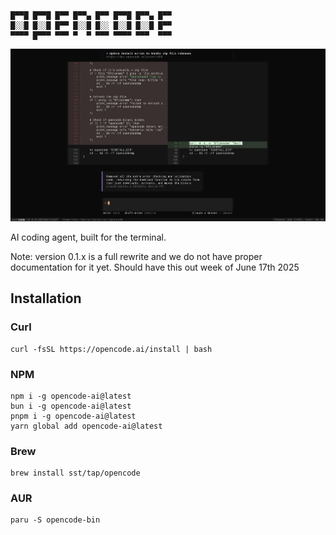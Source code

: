 ```
█▀▀█ █▀▀█ █▀▀ █▀▀▄ █▀▀ █▀▀█ █▀▀▄ █▀▀
█░░█ █░░█ █▀▀ █░░█ █░░ █░░█ █░░█ █▀▀
▀▀▀▀ █▀▀▀ ▀▀▀ ▀  ▀ ▀▀▀ ▀▀▀▀ ▀▀▀  ▀▀▀
```

[![OpenCode Terminal UI](screenshot.png)](https://github.com/sst/opencode)

AI coding agent, built for the terminal.

Note: version 0.1.x is a full rewrite and we do not have proper documentation for it yet. Should have this out week of June 17th 2025

## Installation

### Curl

```
curl -fsSL https://opencode.ai/install | bash
```

### NPM

```
npm i -g opencode-ai@latest
bun i -g opencode-ai@latest
pnpm i -g opencode-ai@latest
yarn global add opencode-ai@latest
```

### Brew

```
brew install sst/tap/opencode
```

### AUR

```
paru -S opencode-bin
```
